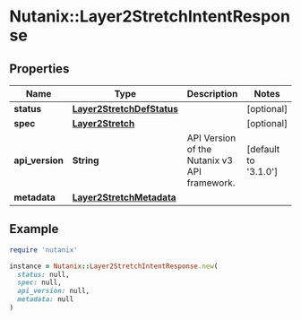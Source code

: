# Nutanix::Layer2StretchIntentResponse

## Properties

| Name | Type | Description | Notes |
| ---- | ---- | ----------- | ----- |
| **status** | [**Layer2StretchDefStatus**](Layer2StretchDefStatus.md) |  | [optional] |
| **spec** | [**Layer2Stretch**](Layer2Stretch.md) |  | [optional] |
| **api_version** | **String** | API Version of the Nutanix v3 API framework. | [default to &#39;3.1.0&#39;] |
| **metadata** | [**Layer2StretchMetadata**](Layer2StretchMetadata.md) |  |  |

## Example

```ruby
require 'nutanix'

instance = Nutanix::Layer2StretchIntentResponse.new(
  status: null,
  spec: null,
  api_version: null,
  metadata: null
)
```

